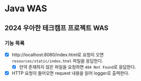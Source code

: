 # Java WAS

## 2024 우아한 테크캠프 프로젝트 WAS

### 기능 목록

- [x] http://localhost:8080/index.html로 요청이 오면 `resources/static/index.html` 파일을 응답한다.
    - [x] 만약 존재하지 않은 파일을 요청하면 `404 Not Found`로 응답한다.
- [x] HTTP 요청이 들어오면 request 내용을 읽어 logger로 출력한다.